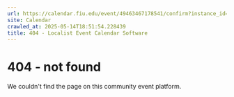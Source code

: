 ```yaml
---
url: https://calendar.fiu.edu/event/49463467178541/confirm?instance_id=49463467182640&return=https%3A%2F%2Fcalendar.fiu.edu%2Ffi75
site: Calendar
crawled_at: 2025-05-14T18:51:54.228439
title: 404 - Localist Event Calendar Software
---
```


# 404 - not found
We couldn't find the page on this community event platform.
